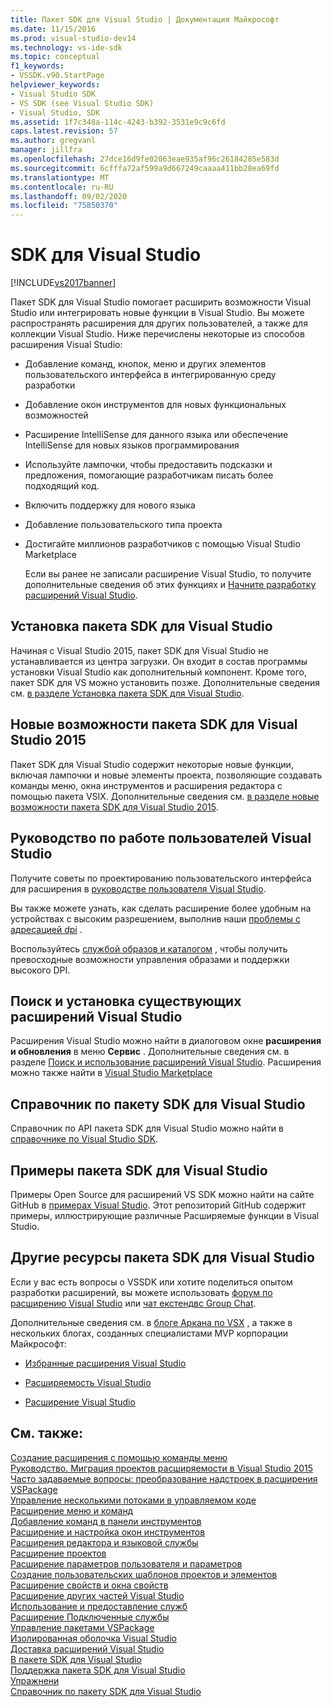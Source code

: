 ```yaml
---
title: Пакет SDK для Visual Studio | Документация Майкрософт
ms.date: 11/15/2016
ms.prod: visual-studio-dev14
ms.technology: vs-ide-sdk
ms.topic: conceptual
f1_keywords:
- VSSDK.v90.StartPage
helpviewer_keywords:
- Visual Studio SDK
- VS SDK (see Visual Studio SDK)
- Visual Studio, SDK
ms.assetid: 1f7c348a-114c-4243-b392-3531e9c9c6fd
caps.latest.revision: 57
ms.author: gregvanl
manager: jillfra
ms.openlocfilehash: 27dce16d9fe02063eae935af96c26184285e583d
ms.sourcegitcommit: 6cfffa72af599a9d667249caaaa411bb28ea69fd
ms.translationtype: MT
ms.contentlocale: ru-RU
ms.lasthandoff: 09/02/2020
ms.locfileid: "75850370"
---
```

# <a name="visual-studio-sdk"></a>SDK для Visual Studio
[!INCLUDE[vs2017banner](../includes/vs2017banner.md)]

Пакет SDK для Visual Studio помогает расширить возможности Visual Studio или интегрировать новые функции в Visual Studio. Вы можете распространять расширения для других пользователей, а также для коллекции Visual Studio. Ниже перечислены некоторые из способов расширения Visual Studio:  
  
- Добавление команд, кнопок, меню и других элементов пользовательского интерфейса в интегрированную среду разработки  
  
- Добавление окон инструментов для новых функциональных возможностей  
  
- Расширение IntelliSense для данного языка или обеспечение IntelliSense для новых языков программирования  
  
- Используйте лампочки, чтобы предоставить подсказки и предложения, помогающие разработчикам писать более подходящий код.  
  
- Включить поддержку для нового языка  
  
- Добавление пользовательского типа проекта  
  
- Достигайте миллионов разработчиков с помощью Visual Studio Marketplace  
  
  Если вы ранее не записали расширение Visual Studio, то получите дополнительные сведения об этих функциях и [Начните разработку расширений Visual Studio](../extensibility/starting-to-develop-visual-studio-extensions.md).  
  
## <a name="installing-the-visual-studio-sdk"></a>Установка пакета SDK для Visual Studio  
 Начиная с Visual Studio 2015, пакет SDK для Visual Studio не устанавливается из центра загрузки. Он входит в состав программы установки Visual Studio как дополнительный компонент. Кроме того, пакет SDK для VS можно установить позже. Дополнительные сведения см. [в разделе Установка пакета SDK для Visual Studio](../extensibility/installing-the-visual-studio-sdk.md).  
  
## <a name="whats-new-in-the-visual-studio-2015-sdk"></a>Новые возможности пакета SDK для Visual Studio 2015  
 Пакет SDK для Visual Studio содержит некоторые новые функции, включая лампочки и новые элементы проекта, позволяющие создавать команды меню, окна инструментов и расширения редактора с помощью пакета VSIX. Дополнительные сведения см. [в разделе новые возможности пакета SDK для Visual Studio 2015](../extensibility/what-s-new-in-the-visual-studio-2015-sdk.md).  
  
## <a name="visual-studio-user-experience-guidelines"></a>Руководство по работе пользователей Visual Studio  
 Получите советы по проектированию пользовательского интерфейса для расширения в [руководстве пользователя Visual Studio](../extensibility/ux-guidelines/visual-studio-user-experience-guidelines.md).  
  
 Вы также можете узнать, как сделать расширение более удобным на устройствах с высоким разрешением, выполнив наши [проблемы с адресацией dpi](../extensibility/addressing-dpi-issues2.md) .  
  
 Воспользуйтесь [службой образов и каталогом](../extensibility/image-service-and-catalog.md) , чтобы получить превосходные возможности управления образами и поддержки высокого DPI.  
  
## <a name="finding-and-installing-existing-visual-studio-extensions"></a>Поиск и установка существующих расширений Visual Studio  
 Расширения Visual Studio можно найти в диалоговом окне **расширения и обновления** в меню **Сервис** . Дополнительные сведения см. в разделе [Поиск и использование расширений Visual Studio](../ide/finding-and-using-visual-studio-extensions.md). Расширения можно также найти в [Visual Studio Marketplace](https://marketplace.visualstudio.com/)  
  
## <a name="visual-studio-sdk-reference"></a>Справочник по пакету SDK для Visual Studio  
 Справочник по API пакета SDK для Visual Studio можно найти в [справочнике по Visual Studio SDK](../extensibility/visual-studio-sdk-reference.md).  
  
## <a name="visual-studio-sdk-samples"></a>Примеры пакета SDK для Visual Studio  
 Примеры Open Source для расширений VS SDK можно найти на сайте GitHub в [примерах Visual Studio](https://github.com/Microsoft/VSSDK-Extensibility-Samples). Этот репозиторий GitHub содержит примеры, иллюстрирующие различные Расширяемые функции в Visual Studio.  
  
## <a name="other-visual-studio-sdk-resources"></a>Другие ресурсы пакета SDK для Visual Studio  
 Если у вас есть вопросы о VSSDK или хотите поделиться опытом разработки расширений, вы можете использовать [форум по расширению Visual Studio](https://social.msdn.microsoft.com/Forums/vstudio/home?forum=vsx) или [чат екстендвс Group Chat](https://gitter.im/Microsoft/extendvs).  
  
 Дополнительные сведения см. в [блоге Аркана по VSX](https://blogs.msdn.microsoft.com/vsx/) , а также в нескольких блогах, созданных специалистами MVP корпорации Майкрософт:  
  
- [Избранные расширения Visual Studio](https://scottdorman.blog/2014/10/05/favorite-visual-studio-extensions/)  
  
- [Расширяемость Visual Studio](http://www.visualstudioextensibility.com/overview/vs/)  
  
- [Расширение Visual Studio](https://blog.slaks.net/2013-10-18/extending-visual-studio-part-1-getting-started/)  
  
## <a name="see-also"></a>См. также:  
 [Создание расширения с помощью команды меню](../extensibility/creating-an-extension-with-a-menu-command.md)   
 [Руководство. Миграция проектов расширяемости в Visual Studio 2015](../extensibility/how-to-migrate-extensibility-projects-to-visual-studio-2015.md)   
 [Часто задаваемые вопросы: преобразование надстроек в расширения VSPackage](../extensibility/faq-converting-add-ins-to-vspackage-extensions.md)   
 [Управление несколькими потоками в управляемом коде](../extensibility/managing-multiple-threads-in-managed-code.md)   
 [Расширение меню и команд](../extensibility/extending-menus-and-commands.md)   
 [Добавление команд в панели инструментов](../extensibility/adding-commands-to-toolbars.md)   
 [Расширение и настройка окон инструментов](../extensibility/extending-and-customizing-tool-windows.md)   
 [Расширения редактора и языковой службы](../extensibility/editor-and-language-service-extensions.md)   
 [Расширение проектов](../extensibility/extending-projects.md)   
 [Расширение параметров пользователя и параметров](../extensibility/extending-user-settings-and-options.md)   
 [Создание пользовательских шаблонов проектов и элементов](../extensibility/creating-custom-project-and-item-templates.md)   
 [Расширение свойств и окна свойств](../extensibility/extending-properties-and-the-property-window.md)   
 [Расширение других частей Visual Studio](../extensibility/extending-other-parts-of-visual-studio.md)   
 [Использование и предоставление служб](../extensibility/using-and-providing-services.md)   
 [Расширение Подключенные службы](../extensibility/extending-connected-services.md)   
 [Управление пакетами VSPackage](../extensibility/managing-vspackages.md)   
 [Изолированная оболочка Visual Studio](../extensibility/visual-studio-isolated-shell.md)   
 [Доставка расширений Visual Studio](../extensibility/shipping-visual-studio-extensions.md)   
 [В пакете SDK для Visual Studio](../extensibility/internals/inside-the-visual-studio-sdk.md)   
 [Поддержка пакета SDK для Visual Studio](../extensibility/support-for-the-visual-studio-sdk.md)   
 [Упражнени](../extensibility/archive.md)   
 [Справочник по пакету SDK для Visual Studio](../extensibility/visual-studio-sdk-reference.md)
